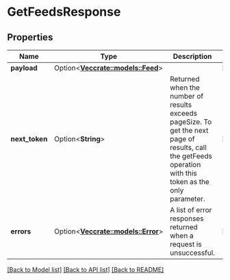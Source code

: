 # GetFeedsResponse

## Properties

Name | Type | Description | Notes
------------ | ------------- | ------------- | -------------
**payload** | Option<[**Vec<crate::models::Feed>**](Feed.md)> |  | [optional]
**next_token** | Option<**String**> | Returned when the number of results exceeds pageSize. To get the next page of results, call the getFeeds operation with this token as the only parameter. | [optional]
**errors** | Option<[**Vec<crate::models::Error>**](Error.md)> | A list of error responses returned when a request is unsuccessful. | [optional]

[[Back to Model list]](../README.md#documentation-for-models) [[Back to API list]](../README.md#documentation-for-api-endpoints) [[Back to README]](../README.md)


